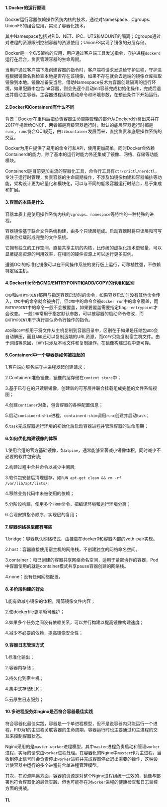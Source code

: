 #### 1.Docker的运行原理

Docker运行容器依赖操作系统内核的技术，通过对Namespace、Cgroups、UnionFS的组合应用，实现了容器化技术。

其中Namespace包括对PID、NET、IPC、UTS和MOUNT的隔离；Cgroups通过对进程的资源限制控制容器的资源使用；UnionFS实现了镜像的分层存储。

Docker是一个C/S架构的应用，用户通过客户端工具发送指令，守护进程`dockerd`运行在后台，负责管理容器的生命周期。

当用户通过客户端下发创建容器的指令时，客户端将请求发送给守护进程，守护进程根据镜像名称检查本地是否存在该镜像，如果不存在就会去远端的镜像仓库拉取镜像到本地。镜像准备妥当后，借助Namespace技术为容器创建隔离的运行环境，如果配置中包含init容器，则会先逐个启动init容器完成初始化操作，完成后退出并启动主容器，主容器进程读取启动命令和环境参数，在预设条件下开始运行。

#### 2.Docker和Containerd有什么不同

背景：Docker在重构后把负责容器生命周期管理的部分从Dockerd分离出来并在2017年捐赠给CNCF，两者都是高级容器运行时，默认的底层容器运行时都是`runc`，`runc`符合OCI规范，由`libcontainer`发展而来，直接负责和底层操作系统的交互。

Docker为用户提供了易用的命令行和API，使用更加简单，同时Docker会依赖Containerd的能力，除了基本的运行时能力外还集成了镜像、网络、存储等功能模块。

Containerd是目前更加主流的容器化工具，命令行工具有`ctr/crictl/nerdctl`，专注于运行时管理，负责容器的生命周期操作，不涉及如镜像构建和容器编排等功能，架构设计更为轻量化和模块化，可以与不同的低级容器运行时结合，易于集成和扩展。

#### 3.容器的本质是什么

容器本质上是使用操作系统内核的`cgroups`、`namespace`等特性的一种特殊的进程。

容器镜像基于联合文件系统构建，由多个只读层组成。启动容器时将只读层和可写层联合挂载形成完整的文件系统。

它拥有独立的工作空间，直接共享主机的内核，比传统的虚拟化技术更轻量，可以显著提高资源的利用效率，在相同的硬件资源上可以运行更多实例。

遵循OCI的标准化镜像可以在不同操作系统的发行版上运行，可移植性强，不依赖特定宿主机。

#### 4.Dockerfile命令CMD/ENTRYPOINT和ADD/COPY的作用和区别

`CMD`和`ENTRYPOINT`都用与指定容器启动时的命令，如果容器启动时没有其他命令传入，`CMD`中的命令就会被执行，但`CMD`中的命令会被`docker run`中的命令覆盖，而`ENTRYPOINT`中的命令一般不会被覆盖，如果要覆盖需要指定flag`--entrypoint`才会改变。 一般`CMD`常用于指定默认参数，可以被容器的启动命令修改，而`ENTRYPOINT`用于执行类似命令行操作的指令。

`ADD`和`COPY`都用于将文件从主机复制到容器目录中，区别在于如果是压缩包`ADD`会自动解压，而且`ADD`还可以复制远端的URL资源，而`COPY`只能复制宿主机文件。由于网络等原因，`COPY`只涉及本地文件和复制操作，在镜像构建过程中更可靠。

#### 5.Containerd中一个容器是如何被拉起的

1.客户端向服务端守护进程发起创建请求；

2.Containerd准备镜像，镜像的层存储在`content store`中；

3.基于已存在的只读层镜像，创建新的可写层并联合挂载组成完整的文件系统视图；

4.创建`contianer`对象，包含容器的各种配置信息；

5.启动`containerd-shim`进程，`containerd-shim`调用`runc`创建并启动`task`；

6.`task`完成容器运行环境的初始化后启动容器进程并管理容器的生命周期；

#### 6.如何优化构建镜像的体积

1.使用合适的官方基础镜像，如`alpine`，通常能够显著减小镜像体积，同时减少不必要的软件包安装;

2.构建过程中合并命令以减少中间层;

3.软件包安装后清理缓存，如`RUN apt-get clean && rm -rf /var/lib/apt/lists/`;

4.移除业务代码中未被使用的依赖；

5.分阶段构建，使用多个`FROM`命令，把编译环境和运行环境分离；

6.合理安排指令顺序，实现层的复用；

#### 7.容器网络类型都有哪些

1.bridge：容器默认网络模式，由挂载在docker0和容器内部的veth-pair实现。

2.host：容器直接使用宿主机的网络栈，不创建独立的网络命名空间。

3.container：和已创建的容器共享网络命名空间，适用于紧密协作的容器，Pod中容器使用的就是container模式共享pause容器创建的网络栈。

4.none：没有任何网络配置。

#### 8.多阶段构建的好处

1.能有效减小镜像的体积，精简镜像文件内容；

2.使dockerfile更清晰可维护；

3.如果多个任务之间没有依赖关系，可以并行构建以提高镜像构建速度；

4.减少不必要的依赖，提高镜像安全性；

#### 9.容器日志管理方式

1.标准化输出；

2.容器内存储；

3.持久化到宿主机；

4.集中式存储ELK；

5.云原生日志服务；

#### 10.多进程服务如nginx是否符合容器最佳实践

符合容器化最佳实践，容器是一个单进程模型，但不是说容器内只能运行一个进程，PID为1的主进程关联容器的生命周期，容器运行时也主要通过和主进程的交互来控制容器状态。

Nginx采用的是`master-worker`进程模型，其中`master`进程负责启动和管理`worker`进程，实际的请求由`worker`进程处理。在容器化的Nginx中`master`作为主进程，当收到停止信号时会负责停止`worker`进程并完成容器停止退出需要的操作，这种设计使容器中运行的多个进程符合单进程管理模型。

其次，在资源隔离方面，容器的资源是对整个Nginx进程组统一生效的，镜像与部署也符合容器化的最佳实践，但也可能存在对`worker`进程的健康检查和日志监控方面的挑战。

#### 11.